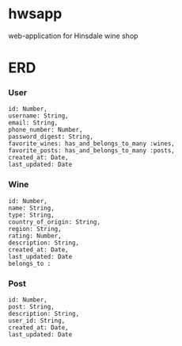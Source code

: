 # hwsapp
web-application for Hinsdale wine shop


# ERD

### User
```
id: Number,
username: String,
email: String,
phone_number: Number,
password_digest: String,
favorite_wines: has_and_belongs_to_many :wines,
favorite_posts: has_and_belongs_to_many :posts,
created_at: Date,
last_updated: Date
```

### Wine
```
id: Number,
name: String,
type: String,
country_of_origin: String,
region: String,
rating: Number,
description: String,
created_at: Date,
last_updated: Date
belongs_to :
```

### Post
```
id: Number,
post: String,
description: String,
user_id: String,
created_at: Date,
last_updated: Date
```
